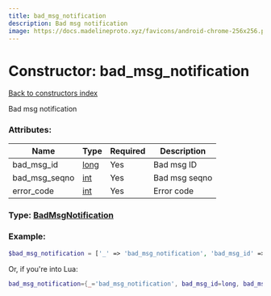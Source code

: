 ```yaml
---
title: bad_msg_notification
description: Bad msg notification
image: https://docs.madelineproto.xyz/favicons/android-chrome-256x256.png
---
```

# Constructor: bad\_msg\_notification  
[Back to constructors index](index.md)



Bad msg notification

### Attributes:

| Name     |    Type       | Required | Description |
|----------|---------------|----------|-------------|
|bad\_msg\_id|[long](../types/long.md) | Yes|Bad msg ID|
|bad\_msg\_seqno|[int](../types/int.md) | Yes|Bad msg seqno|
|error\_code|[int](../types/int.md) | Yes|Error code|



### Type: [BadMsgNotification](../types/BadMsgNotification.md)


### Example:

```php
$bad_msg_notification = ['_' => 'bad_msg_notification', 'bad_msg_id' => long, 'bad_msg_seqno' => int, 'error_code' => int];
```  


Or, if you're into Lua:

```lua
bad_msg_notification={_='bad_msg_notification', bad_msg_id=long, bad_msg_seqno=int, error_code=int}

```


